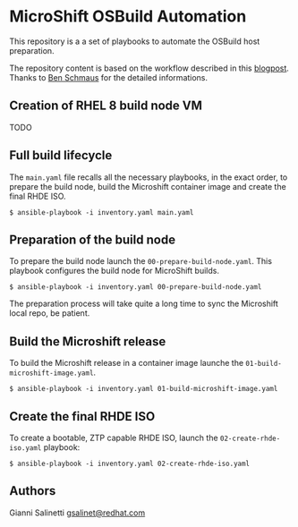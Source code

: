 # MicroShift OSBuild Automation

This repository is a a set of playbooks to automate the OSBuild host preparation.

The repository content is based on the workflow described in this [blogpost](https://cloud.redhat.com/blog/meet-red-hat-device-edge-with-microshift).
Thanks to [Ben Schmaus](https://github.com/schmaustech) for the detailed informations.

## Creation of RHEL 8 build node VM

TODO

## Full build lifecycle
The `main.yaml` file recalls all the necessary playbooks, in the exact order, to prepare the build node,
build the Microshift container image and create the final RHDE ISO.
```
$ ansible-playbook -i inventory.yaml main.yaml
```

## Preparation of the build node
To prepare the build node launch the `00-prepare-build-node.yaml`. This playbook configures the build node for MicroShift builds.
```
$ ansible-playbook -i inventory.yaml 00-prepare-build-node.yaml
```

The preparation process will take quite a long time to sync the Microshift local repo, be patient.

## Build the Microshift release
To build the Microshift release in a container image launche the `01-build-microshift-image.yaml`.
```
$ ansible-playbook -i inventory.yaml 01-build-microshift-image.yaml
```

## Create the final RHDE ISO
To create a bootable, ZTP capable RHDE ISO, launch the `02-create-rhde-iso.yaml` playbook:
```
$ ansible-playbook -i inventory.yaml 02-create-rhde-iso.yaml
```


## Authors
Gianni Salinetti <gsalinet@redhat.com>
